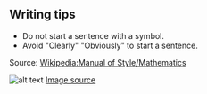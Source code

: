 ## Writing tips
- Do not start a sentence with a symbol.
- Avoid "Clearly" "Obviously" to start a sentence.

Source:
[Wikipedia:Manual of Style/Mathematics](https://en.wikipedia.org/wiki/Wikipedia:Manual_of_Style/Mathematics#Writing_style_in_mathematics)

![alt text](https://i.stack.imgur.com/l4p15.png)
[Image source](https://tex.stackexchange.com/questions/7542/for-formal-articles-should-a-displayed-equation-be-followed-by-a-punctuation-to)